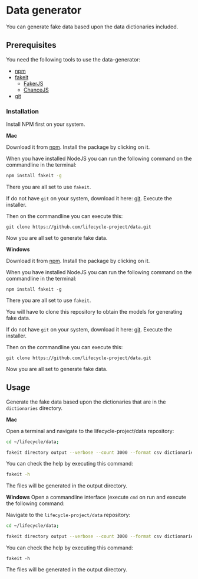 # Data generator
You can generate fake data based upon the data dictionaries included.

## Prerequisites
You need the following tools to use the data-generator:

- [npm](https://nodejs.org/en/)
- [fakeit](https://github.com/bentonam/fakeit)
  - [FakerJS](http://marak.github.io/faker.js/)
  - [ChanceJS](https://chancejs.com/)
- [git](https://git-scm.com/downloads)

### Installation
Install NPM first on your system.

**Mac**

Download it from [npm](https://nodejs.org/en/). Install the package by clicking on it.

When you have installed NodeJS you can run the following command on the commandline in the terminal:

```bash
npm install fakeit -g
```

There you are all set to use ```fakeit```.


If do not have ```git``` on your system, download it here: [git](https://git-scm.com/downloads). Execute the installer.

Then on the commandline you can execute this:

```batch
git clone https://github.com/lifecycle-project/data.git
```

Now you are all set to generate fake data.

**Windows**

Download it from [npm](https://nodejs.org/en/). Install the package by clicking on it.

When you have installed NodeJS you can run the following command on the commandline in the terminal:

```batch
npm install fakeit -g
```

There you are all set to use ```fakeit```.

You will have to clone this repository to obtain the models for generating fake data.

If do not have ```git``` on your system, download it here: [git](https://git-scm.com/downloads). Execute the installer.

Then on the commandline you can execute this:

```batch
git clone https://github.com/lifecycle-project/data.git
```

Now you are all set to generate fake data.

## Usage

Generate the fake data based upon the dictionaries that are in the ```dictionaries``` directory.

**Mac**

Open a terminal and navigate to the lifecycle-project/data repository:

```bash
cd ~/lifecycle/data; 

fakeit directory output --verbose --count 3000 --format csv dictionaries/
```
You can check the help by executing this command:

```bash
fakeit -h
```

The files will be generated in the output directory. 

**Windows**
Open a commandline interface (execute ```cmd``` on run and execute the following command:

Navigate to the ```lifecycle-project/data``` repository:

```bash
cd ~/lifecycle/data; 

fakeit directory output --verbose --count 3000 --format csv dictionaries/
```

You can check the help by executing this command:

```batch
fakeit -h
```

The files will be generated in the output directory. 

